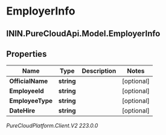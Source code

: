 # EmployerInfo

## ININ.PureCloudApi.Model.EmployerInfo

## Properties

|Name | Type | Description | Notes|
|------------ | ------------- | ------------- | -------------|
| **OfficialName** | **string** |  | [optional] |
| **EmployeeId** | **string** |  | [optional] |
| **EmployeeType** | **string** |  | [optional] |
| **DateHire** | **string** |  | [optional] |



_PureCloudPlatform.Client.V2 223.0.0_
